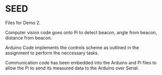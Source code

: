 # SEED
Files for Demo 2.

Computer vision code goes onto Pi to detect beacon, angle from beacon, distance from beacon.

Arduino Code implements the controls scheme as outlined in the assignment to perform the neccessary tasks.

Communication code has been embedded into the Arduino and Pi files to allow the Pi to send its measured data to the Arduino over Serial.
